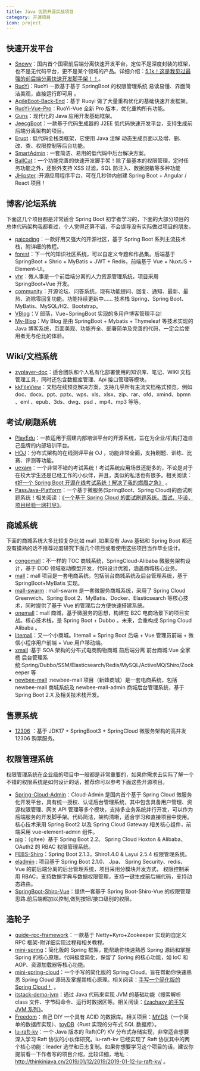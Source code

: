 ```yaml
---
title: Java 优质开源实战项目
category: 开源项目
icon: project
---
```


## 快速开发平台

- [Snowy](https://gitee.com/xiaonuobase/snowy)：国内首个国密前后端分离快速开发平台，定位不是深度封装的框架，也不是无代码平台，更不是某个领域的产品。详细介绍：[5.1k！这是我见过最强的前后端分离快速开发脚手架！！](https://mp.weixin.qq.com/s?__biz=Mzg2OTA0Njk0OA==&mid=2247534316&idx=1&sn=69938397674fc33ecda43c8c9d0a4039&chksm=cea10927f9d68031bc862485c6be984ade5af233d4d871d498c38f22164a84314678c0c67cd7&token=1464380539&lang=zh_CN#rd)。
- [RuoYi](https://gitee.com/y_project/RuoYi)：RuoYi 一款基于基于 SpringBoot 的权限管理系统 易读易懂、界面简洁美观，直接运行即可用 。
- [AgileBoot-Back-End](https://github.com/valarchie/AgileBoot-Back-End)：基于 Ruoyi 做了大量重构优化的基础快速开发框架。
- [RuoYi-Vue-Pro](https://github.com/YunaiV/ruoyi-vue-pro)：RuoYi-Vue 全新 Pro 版本，优化重构所有功能。
- [Guns](https://gitee.com/stylefeng/guns)：现代化的 Java 应用开发基础框架。
- [JeecgBoot](https://github.com/zhangdaiscott/jeecg-boot)：一款基于代码生成器的 J2EE 低代码快速开发平台，支持生成前后端分离架构的项目。
- [Erupt](https://gitee.com/erupt/erupt) : 低代码全栈类框架，它使用 Java 注解 动态生成页面以及增、删、改、查、权限控制等后台功能。
- [SmartAdmin](https://gitee.com/lab1024/smart-admin) : 一套简洁、易用的低代码中后台解决方案。
- [BallCat](https://github.com/ballcat-projects/ballcat)：一个功能完善的快速开发脚手架！除了最基本的权限管理，定时任务功能之外，还额外支持 XSS 过滤，SQL 防注入、数据脱敏等多种功能
- [JHipster](https://github.com/jhipster/generator-jhipster) :开源应用程序平台，可在几秒钟内创建 Spring Boot + Angular / React 项目！

## 博客/论坛系统

下面这几个项目都是非常适合 Spring Boot 初学者学习的，下面的大部分项目的总体代码架构我都看过，个人觉得还算不错，不会误导没有实际做过项目的朋友。

- [paicoding](https://github.com/itwanger/paicoding)：一款好用又强大的开源社区，基于 Spring Boot 系列主流技术栈，附详细的教程。
- [forest](https://github.com/rymcu)：下一代的知识社区系统，可以自定义专题和作品集。后端基于 SpringBoot + Shrio + MyBatis + JWT + Redis，前端基于 Vue + NuxtJS + Element-UI。
- [vhr](https://github.com/lenve/vhr "vhr")：微人事是一个前后端分离的人力资源管理系统，项目采用 SpringBoot+Vue 开发。
- [community](https://github.com/codedrinker/community)：开源论坛、问答系统，现有功能提问、回复、通知、最新、最热、消除零回复功能。功能持续更新中…… 技术栈 Spring、Spring Boot、MyBatis、MySQL/H2、Bootstrap。
- [VBlog](https://github.com/lenve/VBlog)：V 部落，Vue+SpringBoot 实现的多用户博客管理平台!
- [My-Blog](https://github.com/ZHENFENG13/My-Blog)：My Blog 是由 SpringBoot + Mybatis + Thymeleaf 等技术实现的 Java 博客系统，页面美观、功能齐全、部署简单及完善的代码，一定会给使用者无与伦比的体验。

## Wiki/文档系统

- [zyplayer-doc](https://gitee.com/dromara/zyplayer-doc)：适合团队和个人私有化部署使用的知识库、笔记、WIKI 文档管理工具，同时还包含数据库管理、Api 接口管理等模块。
- [kkFileView](https://gitee.com/kekingcn/file-online-preview)：文档在线预览解决方案，支持几乎所有主流文档格式预览，例如 doc、docx、ppt、pptx、wps、xls、xlsx、zip、rar、ofd、xmind、bpmn 、eml 、epub、3ds、dwg、psd 、mp4、mp3 等等。

## 考试/刷题系统

- [PlayEdu](https://github.com/PlayEdu/PlayEdu)：一款适用于搭建内部培训平台的开源系统，旨在为企业/机构打造自己品牌的内部培训平台。
- [HOJ](https://gitee.com/himitzh0730/hoj)：分布式架构的在线测评平台 OJ ，功能非常全面，支持刷题、训练、比赛、评测等功能。
- [uexam](https://gitee.com/mindskip/uexam)：一个非常不错的考试系统！考试系统应用场景还挺多的，不论是对于在校大学生还是已经工作的小伙伴，并且，类似的私活也有很多。相关阅读：[《好一个 Spring Boot 开源在线考试系统！解决了我的燃眉之急》](http://link.zhihu.com/?target=https%3A//mp.weixin.qq.com/s%3F__biz%3DMzg2OTA0Njk0OA%3D%3D%26mid%3D2247491585%26idx%3D1%26sn%3D8d3c6768c22e72d6bfcbeee9624886a7%26chksm%3Dcea1afcaf9d626dc918760289c37025ad526f6255786bc198d2402203df64c873ad7934f58df%26scene%3D178%26cur_album_id%3D1345382825083895808%23rd) 。
- [PassJava-Platform](https://github.com/Jackson0714/PassJava-Platform)：一个基于微服务(SpringBoot、Spring Cloud)的面试刷题系统！相关阅读：[《一个基于 Spring Cloud 的面试刷题系统。面试、毕设、项目经验一网打尽》](http://link.zhihu.com/?target=https%3A//mp.weixin.qq.com/s%3F__biz%3DMzg2OTA0Njk0OA%3D%3D%26mid%3D2247497045%26idx%3D1%26sn%3D577175bfd6c040a0df5a494fce6f9758%26chksm%3Dcea1ba9ef9d633883a2e213c0fb9a88bdc87051347d4b3fad2c2befb65d8b16e1ea81d8146dd%26scene%3D178%26cur_album_id%3D1345382825083895808%23rd)。

## 商城系统

下面的商城系统大多比较复杂比如 mall ,如果没有 Java 基础和 Spring Boot 都还没有摸熟的话不推荐过度研究下面几个项目或者使用这些项目当作毕业设计。

- [congomall](https://gitee.com/nageoffer/congomall)：不一样的 TOC 商城系统，SpringCloud-Alibaba 微服务架构设计，基于 DDD 领域驱动模型开发，代码设计优雅，涵盖商城核心业务。
- [mall](https://github.com/macrozheng/mall "mall")：mall 项目是一套电商系统，包括前台商城系统及后台管理系统，基于 SpringBoot+MyBatis 实现。
- [mall-swarm](https://github.com/macrozheng/mall-swarm "mall-swarm") : mall-swarm 是一套微服务商城系统，采用了 Spring Cloud Greenwich、Spring Boot 2、MyBatis、Docker、Elasticsearch 等核心技术，同时提供了基于 Vue 的管理后台方便快速搭建系统。
- [onemall](https://github.com/YunaiV/onemall)：mall 商城，基于微服务的思想，构建在 B2C 电商场景下的项目实战。核心技术栈，是 Spring Boot + Dubbo 。未来，会重构成 Spring Cloud Alibaba 。
- [litemall](https://github.com/linlinjava/litemall "litemall")：又一个小商城。litemall = Spring Boot 后端 + Vue 管理员前端 + 微信小程序用户前端 + Vue 用户移动端。
- [xmall](https://github.com/Exrick/xmall) :基于 SOA 架构的分布式电商购物商城 前后端分离 前台商城:Vue 全家桶 后台管理系统:Spring/Dubbo/SSM/Elasticsearch/Redis/MySQL/ActiveMQ/Shiro/Zookeeper 等
- [newbee-mall](https://github.com/newbee-ltd/newbee-mall) :newbee-mall 项目（新蜂商城）是一套电商系统，包括 newbee-mall 商城系统及 newbee-mall-admin 商城后台管理系统，基于 Spring Boot 2.X 及相关技术栈开发。

## 售票系统

- [12306](https://gitee.com/nageoffer/12306) ：基于 JDK17 + SpringBoot3 + SpringCloud 微服务架构的高并发 12306 购票服务。

## 权限管理系统

权限管理系统在企业级的项目中一般都是非常重要的，如果你需求去实际了解一个不错的权限系统是如何设计的话，推荐你可以参考下面这些开源项目。

- [Spring-Cloud-Admin](https://github.com/wxiaoqi/Spring-Cloud-Admin "Spring-Cloud-Admin")：Cloud-Admin 是国内首个基于 Spring Cloud 微服务化开发平台，具有统一授权、认证后台管理系统，其中包含具备用户管理、资源权限管理、网关 API 管理等多个模块，支持多业务系统并行开发，可以作为后端服务的开发脚手架。代码简洁，架构清晰，适合学习和直接项目中使用。核心技术采用 Spring Boot2 以及 Spring Cloud Gateway 相关核心组件，前端采用 vue-element-admin 组件。
- [pig](https://gitee.com/log4j/pig "pig")：（gitee）基于 Spring Boot 2.2、 Spring Cloud Hoxton & Alibaba、 OAuth2 的 RBAC 权限管理系统。
- [FEBS-Shiro](https://github.com/wuyouzhuguli/FEBS-Shiro "FEBS-Shiro")：Spring Boot 2.1.3，Shiro1.4.0 & Layui 2.5.4 权限管理系统。
- [eladmin](https://github.com/elunez/eladmin) : 项目基于 Spring Boot 2.1.0、 Jpa、 Spring Security、redis、Vue 的前后端分离的后台管理系统，项目采用分模块开发方式， 权限控制采用 RBAC，支持数据字典与数据权限管理，支持一键生成前后端代码，支持动态路由。
- [SpringBoot-Shiro-Vue](https://github.com/Heeexy/SpringBoot-Shiro-Vue)：提供一套基于 Spring Boot-Shiro-Vue 的权限管理思路.前后端都加以控制,做到按钮/接口级别的权限。

## 造轮子

- [guide-rpc-framework](https://github.com/Snailclimb/guide-rpc-framework)：一款基于 Netty+Kyro+Zookeeper 实现的自定义 RPC 框架-附详细实现过程和相关教程。
- [mini-spring](https://github.com/DerekYRC/mini-spring)：简化版的 Spring 框架，能帮助你快速熟悉 Spring 源码和掌握 Spring 的核心原理。代码极度简化，保留了 Spring 的核心功能，如 IoC 和 AOP、资源加载器等核心功能。
- [mini-spring-cloud](https://github.com/DerekYRC/mini-spring-cloud)：一个手写的简化版的 Spring Cloud，旨在帮助你快速熟悉 Spring Cloud 源码及掌握其核心原理。相关阅读：[手写一个简化版的 Spring Cloud！](https://mp.weixin.qq.com/s/v3FUp-keswE2EhcTaLpSMQ) 。
- [itstack-demo-jvm](https://github.com/fuzhengwei/itstack-demo-jvm)：通过 Java 代码来实现 JVM 的基础功能（搜索解析 class 文件、字节码命令、运行时数据区等。相关阅读：[《zachaxy 的手写 JVM 系列》](https://zachaxy.github.io/tags/JVM/)。
- [Freedom](https://github.com/alchemystar/Freedom)：自己 DIY 一个具有 ACID 的数据库。相关项目：[MYDB](https://github.com/CN-GuoZiyang/MYDB)（一个简单的数据库实现）、[toyDB](https://github.com/erikgrinaker/toydb)（Rust 实现的分布式 SQL 数据库）。
- [lu-raft-kv](https://github.com/stateIs0/lu-raft-kv)：一个 Java 版本的 Raft(CP) KV 分布式存储实现，非常适合想要深入学习 Raft 协议的小伙伴研究。lu-raft-kv 已经实现了 Raft 协议其中的两个核心功能：leader 选举和日志复制。如果你想要学习这个项目的话，建议你提前看一下作者写的项目介绍，比较详细，地址：<http://thinkinjava.cn/2019/01/12/2019/2019-01-12-lu-raft-kv/> 。

